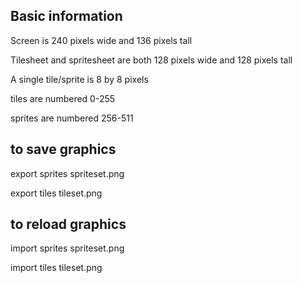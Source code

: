 ## Basic information 

Screen is 240 pixels wide and 136 pixels tall 

Tilesheet and spritesheet are both 128 pixels wide and 128 pixels tall 

A single tile/sprite is 8 by 8 pixels 

tiles are numbered 0-255 

sprites are numbered 256-511 

 

## to save graphics  
 

export sprites spriteset.png 

export tiles tileset.png 


## to reload graphics

import sprites spriteset.png 

import tiles tileset.png 
